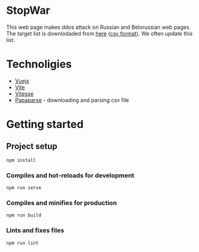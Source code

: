 # StopWar

This web page makes ddos attack on Russian and Belorussian web pages.
The target list is downlodaded from [here](https://docs.google.com/spreadsheets/d/1rzIfGbkmdJaWcXThfzpX0ERIYKE5c6P1jfUSVCHNhFA/edit?usp=sharing) ([csv format](https://docs.google.com/spreadsheets/d/1rzIfGbkmdJaWcXThfzpX0ERIYKE5c6P1jfUSVCHNhFA/gviz/tq?tqx=out:csv&sheet=Targets)). We often update this list.

# Technoligies

* [Vuejs](https://vuejs.org/)
* [Vite](https://vitejs.dev/)
* [Vitesse](https://github.com/antfu/vitesse)
* [Papaparse](https://www.papaparse.com/) - downloading and parsing csv file

# Getting started

## Project setup
```
npm install
```

### Compiles and hot-reloads for development
```
npm run serve
```

### Compiles and minifies for production
```
npm run build
```

### Lints and fixes files
```
npm run lint
```